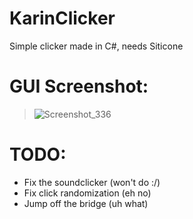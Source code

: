 # KarinClicker
Simple clicker made in C#, needs Siticone

# GUI Screenshot:

> ![Screenshot_336](https://github.com/Desistirei/KarinClicker/assets/35118711/45d1e067-db36-46ab-93dd-0c8df8e0f649)
>
# TODO:
- Fix the soundclicker (won't do :/)
- Fix click randomization (eh no)
- Jump off the bridge (uh what)
